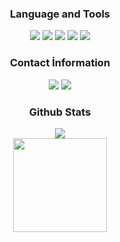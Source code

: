 <div align="center">
<h3>Language and Tools</h3>
<img src="https://img.shields.io/badge/Node.js%20-111111.svg?&style=for-the-badge&logo=Node.js&logoColor=white">
<img src="https://img.shields.io/badge/Python%20-111111.svg?&style=for-the-badge&logo=Python&logoColor=white">
<img src="https://img.shields.io/badge/PHP%20-111111.svg?&style=for-the-badge&logo=PHP&logoColor=white">
<img src="https://img.shields.io/badge/CSS%20-111111.svg?&style=for-the-badge&logo=CSS3&logoColor=white">
<img src="https://img.shields.io/badge/Laravel%20-111111.svg?&style=for-the-badge&logo=Laravel&logoColor=white">
</div>

<div align="center">
<h3>Contact İnformation</h3>
<a href="t.me/Nativez248" target"blank_"><img src="https://img.shields.io/badge/Nativez248%20-111111.svg?&style=for-the-badge&logo=telegram&logoColor=white"></a>
<a href="https://github.com/natiware" target"blank_"><img src="https://img.shields.io/badge/GitHub%20-111111.svg?&style=for-the-badge&logo=github&logoColor=white"></a>
</div>

<div align="center">
<h3>Github Stats</h3>
  <div><img src="https://komarev.com/ghpvc/?username=natiware&&label=PROFILE+VIEWS&color=grey"/></div>
  <img src="https://github-readme-stats.vercel.app/api?username=natiware&count_private=true&hide_border=true&show_icons=true&include_all_commits=true&bg_color=0d1117&title_color=FFFFFF&text_color=9f9f9f&icon_color=FFFFFF" width="%100" height="150px">
</a>
